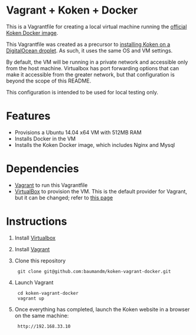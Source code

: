 # Vagrant + Koken + Docker

This is a Vagrantfile for creating a local virtual machine running the [official Koken Docker image](https://github.com/koken/docker-koken-lemp).

This Vagrantfile was created as a precursor to [installing Koken on a DigitalOcean droplet](http://help.koken.me/customer/portal/articles/1648433-installing-koken-at-digitalocean-using-docker).  As such, it uses the same OS and VM settings.

By default, the VM will be running in a private network and accessible only from the host machine.  Virtualbox has port forwarding options that can make it accessible from the greater network, but that configuration is beyond the scope of this README.

This configuration is intended to be used for local testing only.

# Features

* Provisions a Ubuntu 14.04 x64 VM with 512MB RAM
* Installs Docker in the VM
* Installs the Koken Docker image, which includes Nginx and Mysql

# Dependencies

* [Vagrant](http://www.vagrantup.com/) to run this Vagrantfile
* [VirtualBox](https://www.virtualbox.org/) to provision the VM.  This is the default provider for Vagrant, but it can be changed; refer to [this page](http://docs.vagrantup.com/v2/providers/default.html)


# Instructions

1. Install [Virtualbox](https://www.virtualbox.org/wiki/Downloads)

2. Install [Vagrant](http://www.vagrantup.com/downloads)

3. Clone this repository

        git clone git@github.com:baumandm/koken-vagrant-docker.git

4. Launch Vagrant

        cd koken-vagrant-docker
        vagrant up

5. Once everything has completed, launch the Koken website in a browser on the same machine:

        http://192.168.33.10
